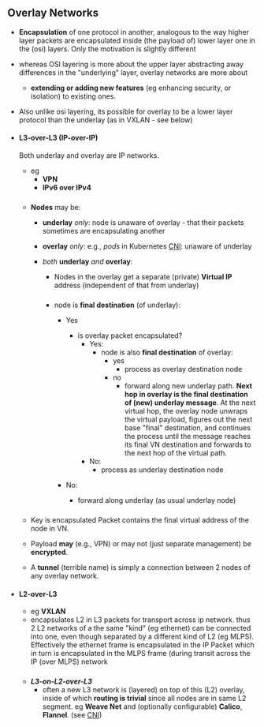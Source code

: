 
## Overlay Networks

- **Encapsulation** of one protocol in another, analogous to the way higher layer packets are encapsulated inside (the payload of) lower layer one in the (osi) layers. Only the motivation is slightly different
- whereas OSI layering is more about the upper layer abstracting away differences in the "underlying" layer, overlay networks are more about 
    - **extending or adding new features** (eg enhancing security, or isolation) to existing ones. 
- Also unlike osi layering, its possible for overlay to be a lower layer protocol than the underlay (as in VXLAN - see below)


- #### L3-over-L3 (IP-over-IP)
    Both underlay and overlay are IP networks.
    - eg 
        - **VPN**
        - **IPv6 over IPv4**
    ###
    - **Nodes** may be:
        
        - **underlay** *only*: node is unaware of overlay - that their packets sometimes are encapsulating another
        
        - **overlay** *only*: e.g., *pods* in Kubernetes [CNI](../../cloud/devops/kubernetes/ref/general/architecture/components/pods/workload/system/cni.md): unaware of underlay

        - _both_ **underlay** _and_ **overlay**: 

            - Nodes in the overlay get a separate (private) **Virtual IP** address (independent of that from underlay)

            #####
            - node is **final destination** (of underlay):
                - Yes
                     - is overlay packet encapsulated?
                        - Yes:
                            - node is also **final destination** of overlay:
                                - yes
                                    - process as overlay destination node
                                - no 
                                    - forward along new underlay path.
                                      **Next hop in overlay is the final destination of (new) underlay message**. 
                                      At the next virtual hop, the overlay node unwraps the virtual payload, figures out the next base "final" destination, and continues the process until the message reaches its final VN destination and forwards to the next hop of the virtual path.
                        - No: 
                            - process as underlay destination node

                - No: 
                    - forward along underlay (as usual underlay node)

    ###

    - Key is encapsulated Packet contains the final virtual address of the node in VN.

    - Payload **may** (e.g., VPN) or may not (just separate management) be **encrypted**.

    - A **tunnel** (terrible name) is simply a connection between 2 nodes of any overlay network.



- #### L2-over-L3 

    -  eg   **VXLAN**
    - encapsulates L2 in L3 packets for transport across ip network. thus 2 L2 networks of a the same "kind" (eg ethernet) can be connected into one, even though separated by a different kind of L2  (eg MLPS). Effectively the ethernet frame is encapsulated in the IP Packet which in turn is encapsulated in the  MLPS frame (during transit across the IP (over MLPS) network

    ###
    - _**L3-on-L2-over-L3**_  
        - often a new L3 network is (layered) on top of this (L2) overlay, inside of which **routing is trivial** since all nodes are in same L2 segment.
    eg **Weave Net** and (optionally configurable) **Calico**, **Flannel**. (see [CNI](../../cloud/devops/kubernetes/ref/general/architecture/components/pods/workload/system/cni.md))
